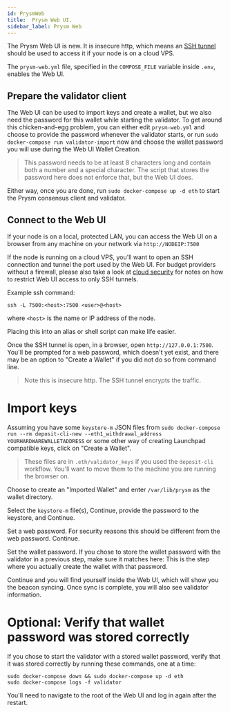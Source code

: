 ```yaml
---
id: PrysmWeb
title:  Prysm Web UI.
sidebar_label: Prysm Web
---
```


The Prysm Web UI is new. It is insecure http, which means an [SSH tunnel](https://www.howtogeek.com/168145/how-to-use-ssh-tunneling/)
should be used to access it if your node is on a cloud VPS.

The `prysm-web.yml` file, specified in the `COMPOSE_FILE` variable inside `.env`, enables the Web UI.

## Prepare the validator client

The Web UI can be used to import keys and create a wallet, but we also need the password for this
wallet while starting the validator. To get around this chicken-and-egg problem, you can either
edit `prysm-web.yml` and choose to provide the password whenever the validator starts, or run
`sudo docker-compose run validator-import` now and choose the wallet password you will use during
the Web UI Wallet Creation.

> This password needs to be at least 8 characters long and contain both a number and a special
> character. The script that stores the password here does not enforce that, but the Web UI does.

Either way, once you are done, run `sudo docker-compose up -d eth` to start the Prysm consensus client
and validator.

## Connect to the Web UI

If your node is on a local, protected LAN, you can access the Web UI on a browser from
any machine on your network via `http://NODEIP:7500`

If the node is running on a cloud VPS, you'll want to open an SSH connection and tunnel the port
used by the Web UI. For budget providers without a firewall, please also take a look at
[cloud security](../Support/Cloud.md) for notes on how to restrict Web UI access to only SSH tunnels.

Example ssh command:
```
ssh -L 7500:<host>:7500 <user>@<host>
```

where `<host>` is the name or IP address of the node.

Placing this into an alias or shell script can make life easier.

Once the SSH tunnel is open, in a browser, open `http://127.0.0.1:7500`. You'll be prompted for a web password,
which doesn't yet exist, and there may be an option to "Create a Wallet" if you did not do so from
command line.

> Note this is insecure http. The SSH tunnel encrypts the traffic.

# Import keys

Assuming you have some `keystore-m` JSON files from `sudo docker-compose run --rm deposit-cli-new --eth1_withdrawal_address YOURHARDWAREWALLETADDRESS` or some other way
of creating Launchpad compatible keys, click on "Create a Wallet".

> These files are in `.eth/validator_keys` if you used the `deposit-cli` workflow. You'll want to
> move them to the machine you are running the browser on.

Choose to create an "Imported Wallet" and enter `/var/lib/prysm` as the wallet directory.

Select the `keystore-m` file(s), Continue, provide the password to the keystore, and Continue.

Set a web password. For security reasons this should be different from the web password. Continue.

Set the wallet password.  If you chose to store the wallet password with the validator in a previous step,
make sure it matches here: This is the step where you actually create the wallet with that password.

Continue and you will find yourself inside the Web UI, which will show you the beacon syncing. Once sync is
complete, you will also see validator information.

# Optional: Verify that wallet password was stored correctly

If you chose to start the validator with a stored wallet password, verify that it was stored
correctly by running these commands, one at a time:

```
sudo docker-compose down && sudo docker-compose up -d eth
sudo docker-compose logs -f validator
```

You'll need to navigate to the root of the Web UI and log in again after the restart.
